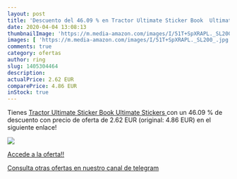 ```yaml
---
layout: post
title: 'Descuento del 46.09 % en Tractor Ultimate Sticker Book  Ultimate '
date: 2020-04-04 13:08:13
thumbnailImage: 'https://m.media-amazon.com/images/I/51T+SpXRAPL._SL200_.jpg'
images: [ 'https://m.media-amazon.com/images/I/51T+SpXRAPL._SL200_.jpg' ]
comments: true
category: ofertas
author: ring
slug: 1405304464
description:
actualPrice: 2.62 EUR
comparePrice: 4.86 EUR
inStock: true
---
```


Tienes [Tractor Ultimate Sticker Book  Ultimate Stickers ](https://www.amazon.com/dp/1405304464/?tag=redken08-20) con un 46.09 % de descuento con precio de oferta de 2.62 EUR (original: 4.86 EUR) en el siguiente enlace!

[![](https://m.media-amazon.com/images/I/51T+SpXRAPL._SL200_.jpg)](https://www.amazon.com/dp/1405304464/?tag=redken08-20)

[Accede a la oferta!!](https://www.amazon.com/dp/1405304464/?tag=redken08-20)

[Consulta otras ofertas en nuestro canal de telegram](https://t.me/s/ofertas25)
